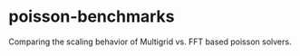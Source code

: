 poisson-benchmarks
==================

Comparing the scaling behavior of Multigrid vs. FFT based poisson solvers. 
